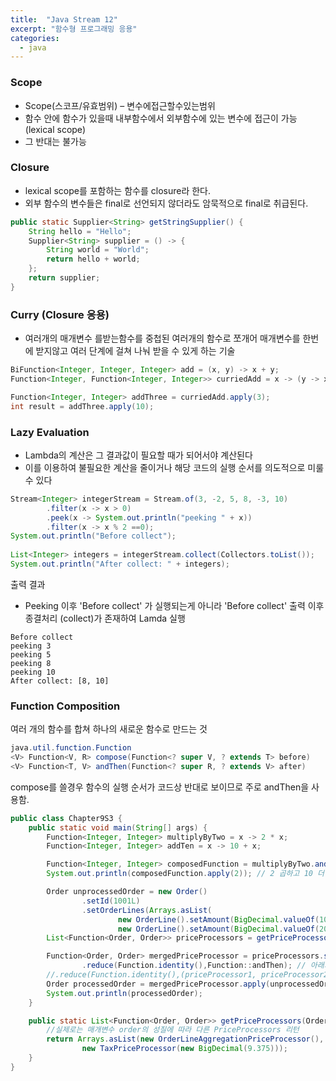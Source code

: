 ```yaml
---
title:  "Java Stream 12"
excerpt: "함수형 프로그래밍 응용"
categories:
  - java
---
```

### Scope
- Scope(스코프/유효범위) – 변수에접근할수있는범위
- 함수 안에 함수가 있을때 내부함수에서 외부함수에 있는 변수에 접근이 가능 (lexical scope)
- 그 반대는 불가능

### Closure
- lexical scope를 포함하는 함수를 closure라 한다.
- 외부 함수의 변수들은 final로 선언되지 않더라도 암묵적으로 final로 취급된다.
```java
public static Supplier<String> getStringSupplier() { 
    String hello = "Hello";
    Supplier<String> supplier = () -> {
        String world = "World";
        return hello + world;
    };
    return supplier;
}
```

### Curry (Closure 응용)
- 여러개의 매개변수 를받는함수를 중첩된 여러개의 함수로 쪼개어 매개변수를 한번에 받지않고 여러 단계에 걸쳐 나눠 받을 수 있게 하는 기술
```java
BiFunction<Integer, Integer, Integer> add = (x, y) -> x + y;
Function<Integer, Function<Integer, Integer>> curriedAdd = x -> (y -> x + y);

Function<Integer, Integer> addThree = curriedAdd.apply(3);
int result = addThree.apply(10);
```

### Lazy Evaluation
- Lambda의 계산은 그 결과값이 필요할 때가 되어서야 계산된다
- 이를 이용하여 불필요한 계산을 줄이거나 해당 코드의 실행 순서를 의도적으로 미룰 수 있다
```java
Stream<Integer> integerStream = Stream.of(3, -2, 5, 8, -3, 10)
        .filter(x -> x > 0)
        .peek(x -> System.out.println("peeking " + x))
        .filter(x -> x % 2 ==0);
System.out.println("Before collect");
		
List<Integer> integers = integerStream.collect(Collectors.toList());
System.out.println("After collect: " + integers);
```
출력 결과
- Peeking 이후 'Before collect' 가 실행되는게 아니라
'Before collect' 출력 이후 종결처리 (collect)가 존재하여 Lamda 실행
```
Before collect
peeking 3
peeking 5 
peeking 8
peeking 10
After collect: [8, 10]
```

### Function Composition
여러 개의 함수를 합쳐 하나의 새로운 함수로 만드는 것
```java
java.util.function.Function
<V> Function<V, R> compose(Function<? super V, ? extends T> before)
<V> Function<T, V> andThen(Function<? super R, ? extends V> after)
```
compose를 쓸경우 함수의 실행 순서가 코드상 반대로 보이므로 주로 andThen을 사용함. 

```java
public class Chapter9S3 {
    public static void main(String[] args) {
        Function<Integer, Integer> multiplyByTwo = x -> 2 * x;
        Function<Integer, Integer> addTen = x -> 10 + x;

        Function<Integer, Integer> composedFunction = multiplyByTwo.andThen(addTen);
        System.out.println(composedFunction.apply(2)); // 2 곱하고 10 더함

        Order unprocessedOrder = new Order()
                .setId(1001L)
                .setOrderLines(Arrays.asList(
                        new OrderLine().setAmount(BigDecimal.valueOf(1000)),
                        new OrderLine().setAmount(BigDecimal.valueOf(2000))));
        List<Function<Order, Order>> priceProcessors = getPriceProcessors(unprocessedOrder);

        Function<Order, Order> mergedPriceProcessor = priceProcessors.stream()
                .reduce(Function.identity(),Function::andThen); // 아래와 동일
        //.reduce(Function.identity(),(priceProcessor1, priceProcessor2) -> priceProcessor1.andThen(priceProcessor2));
        Order processedOrder = mergedPriceProcessor.apply(unprocessedOrder);
        System.out.println(processedOrder);
    }

    public static List<Function<Order, Order>> getPriceProcessors(Order order) {
        //실제로는 매개변수 order의 성질에 따라 다른 PriceProcessors 리턴
        return Arrays.asList(new OrderLineAggregationPriceProcessor(),
                new TaxPriceProcessor(new BigDecimal(9.375)));
    }
}
```
